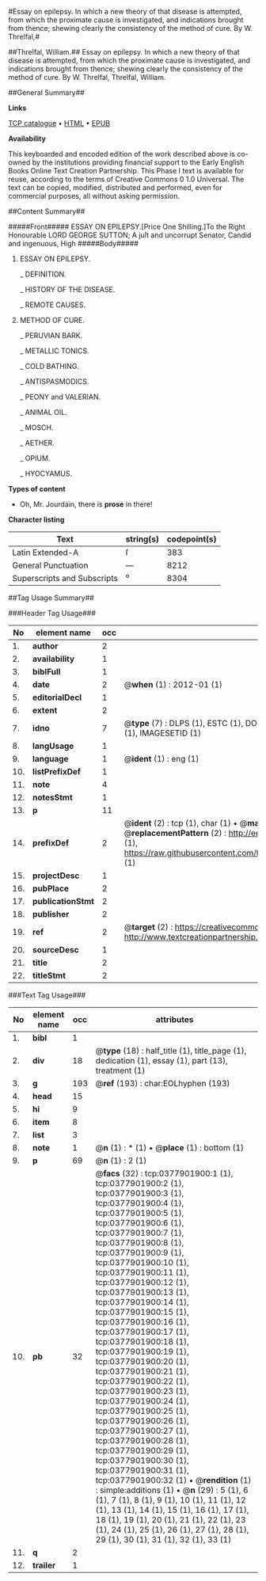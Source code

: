 #Essay on epilepsy. In which a new theory of that disease is attempted, from which the proximate cause is investigated, and indications brought from thence; shewing clearly the consistency of the method of cure. By W. Threlfal,#

##Threlfal, William.##
Essay on epilepsy. In which a new theory of that disease is attempted, from which the proximate cause is investigated, and indications brought from thence; shewing clearly the consistency of the method of cure. By W. Threlfal,
Threlfal, William.

##General Summary##

**Links**

[TCP catalogue](http://www.ota.ox.ac.uk/tcp/)  • 
[HTML](http://tei.it.ox.ac.uk/tcp/Texts-HTML/free/004/004802210.html)  • 
[EPUB](http://tei.it.ox.ac.uk/tcp/Texts-EPUB/free/004/004802210.epub)

**Availability**

This keyboarded and encoded edition of the
	       work described above is co-owned by the institutions
	       providing financial support to the Early English Books
	       Online Text Creation Partnership. This Phase I text is
	       available for reuse, according to the terms of Creative
	       Commons 0 1.0 Universal. The text can be copied,
	       modified, distributed and performed, even for
	       commercial purposes, all without asking permission.


##Content Summary##

#####Front#####
ESSAY ON EPILEPSY.[Price One Shilling.]To the Right Honourable LORD GEORGE SUTTON; A juſt and uncorrupt Senator, Candid and ingenuous, High
#####Body#####

1. ESSAY ON EPILEPSY.

    _ DEFINITION.

    _ HISTORY OF THE DISEASE.

    _ REMOTE CAUSES.

1. METHOD OF CURE.

    _ PERUVIAN BARK.

    _ METALLIC TONICS.

    _ COLD BATHING.

    _ ANTISPASMODICS.

    _ PEONY and VALERIAN.

    _ ANIMAL OIL.

    _ MOSCH.

    _ AETHER.

    _ OPIUM.

    _ HYOCYAMUS.

**Types of content**

  * Oh, Mr. Jourdain, there is **prose** in there!

**Character listing**


|Text|string(s)|codepoint(s)|
|---|---|---|
|Latin Extended-A|ſ|383|
|General Punctuation|—|8212|
|Superscripts             and Subscripts|⁰|8304|

##Tag Usage Summary##

###Header Tag Usage###

|No|element name|occ|attributes|
|---|---|---|---|
|1.|__author__|2||
|2.|__availability__|1||
|3.|__biblFull__|1||
|4.|__date__|2| @__when__ (1) : 2012-01 (1)|
|5.|__editorialDecl__|1||
|6.|__extent__|2||
|7.|__idno__|7| @__type__ (7) : DLPS (1), ESTC (1), DOCNO (1), TCP (1), GALEDOCNO (1), CONTENTSET (1), IMAGESETID (1)|
|8.|__langUsage__|1||
|9.|__language__|1| @__ident__ (1) : eng (1)|
|10.|__listPrefixDef__|1||
|11.|__note__|4||
|12.|__notesStmt__|1||
|13.|__p__|11||
|14.|__prefixDef__|2| @__ident__ (2) : tcp (1), char (1)  •  @__matchPattern__ (2) : ([0-9\-]+):([0-9IVX]+) (1), (.+) (1)  •  @__replacementPattern__ (2) : http://eebo.chadwyck.com/downloadtiff?vid=$1&page=$2 (1), https://raw.githubusercontent.com/textcreationpartnership/Texts/master/tcpchars.xml#$1 (1)|
|15.|__projectDesc__|1||
|16.|__pubPlace__|2||
|17.|__publicationStmt__|2||
|18.|__publisher__|2||
|19.|__ref__|2| @__target__ (2) : https://creativecommons.org/publicdomain/zero/1.0/ (1), http://www.textcreationpartnership.org/docs/. (1)|
|20.|__sourceDesc__|1||
|21.|__title__|2||
|22.|__titleStmt__|2||


###Text Tag Usage###

|No|element name|occ|attributes|
|---|---|---|---|
|1.|__bibl__|1||
|2.|__div__|18| @__type__ (18) : half_title (1), title_page (1), dedication (1), essay (1), part (13), treatment (1)|
|3.|__g__|193| @__ref__ (193) : char:EOLhyphen (193)|
|4.|__head__|15||
|5.|__hi__|9||
|6.|__item__|8||
|7.|__list__|3||
|8.|__note__|1| @__n__ (1) : * (1)  •  @__place__ (1) : bottom (1)|
|9.|__p__|69| @__n__ (1) : 2 (1)|
|10.|__pb__|32| @__facs__ (32) : tcp:0377901900:1 (1), tcp:0377901900:2 (1), tcp:0377901900:3 (1), tcp:0377901900:4 (1), tcp:0377901900:5 (1), tcp:0377901900:6 (1), tcp:0377901900:7 (1), tcp:0377901900:8 (1), tcp:0377901900:9 (1), tcp:0377901900:10 (1), tcp:0377901900:11 (1), tcp:0377901900:12 (1), tcp:0377901900:13 (1), tcp:0377901900:14 (1), tcp:0377901900:15 (1), tcp:0377901900:16 (1), tcp:0377901900:17 (1), tcp:0377901900:18 (1), tcp:0377901900:19 (1), tcp:0377901900:20 (1), tcp:0377901900:21 (1), tcp:0377901900:22 (1), tcp:0377901900:23 (1), tcp:0377901900:24 (1), tcp:0377901900:25 (1), tcp:0377901900:26 (1), tcp:0377901900:27 (1), tcp:0377901900:28 (1), tcp:0377901900:29 (1), tcp:0377901900:30 (1), tcp:0377901900:31 (1), tcp:0377901900:32 (1)  •  @__rendition__ (1) : simple:additions (1)  •  @__n__ (29) : 5 (1), 6 (1), 7 (1), 8 (1), 9 (1), 10 (1), 11 (1), 12 (1), 13 (1), 14 (1), 15 (1), 16 (1), 17 (1), 18 (1), 19 (1), 20 (1), 21 (1), 22 (1), 23 (1), 24 (1), 25 (1), 26 (1), 27 (1), 28 (1), 29 (1), 30 (1), 31 (1), 32 (1), 33 (1)|
|11.|__q__|2||
|12.|__trailer__|1||
